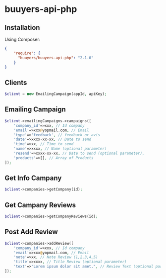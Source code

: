 # buuyers-api-php

## Installation

Using Composer:

```json
{
    "require": {
      "buuyers/buuyers-api-php": "2.1.0"
    }
}
```

## Clients

```php
$client = new EmailingCampaign(appId, apiKey);
```

## Emailing Campaign

```php
$client->emailingCampaigns->campaigns([
    'company_id'=>xxx, // Id company
    'email'=>xxx@yopmail.com, // Email
    'type'=>'feedback', // feedback or avis
    'date'=>xxxx-xx-xx, // Date to send
    'time'=>xx, // Time to send
    'name'=>xxxx, // Name (optional parameter)
    'resend'=>xxxx-xx-xx, // Date to send (optional parameter),
    'products'=>[], // Array of Products
]);
```

## Get Info Campany

```php
$client->companies->getCompany(id);
```

## Get Campany Reviews

```php
$client->companies->getCompanyReviews(id);
```


## Post Add Review

```php
$client->companies->addReview([
    'company_id'=>xxx, // Id company
    'email'=>xxx@yopmail.com, // Email
    'note'=>xx, // Note Review (1,2,3,4,5)
    'title'=>xxxx, // Title Review (optional parameter)
    'text'=>"Lorem ipsum dolor sit amet.", // Review Text (optional parameter),
]);
```